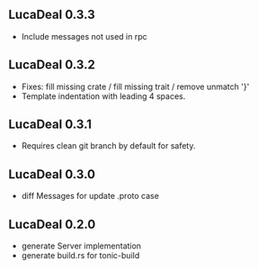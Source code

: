 ## LucaDeal 0.3.3

* Include messages not used in rpc

## LucaDeal 0.3.2

* Fixes: fill missing crate / fill missing trait / remove unmatch '}'
* Template indentation with leading 4 spaces.

## LucaDeal 0.3.1

* Requires clean git branch by default for safety.

## LucaDeal 0.3.0

* diff Messages for update .proto case

## LucaDeal 0.2.0

* generate Server implementation
* generate build.rs for tonic-build

